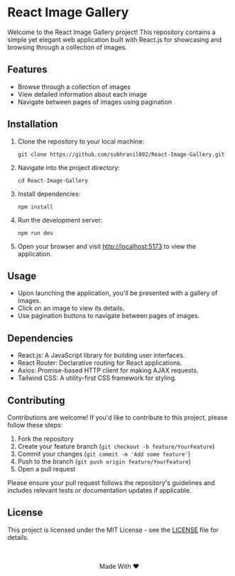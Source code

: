 # React Image Gallery

Welcome to the React Image Gallery project! This repository contains a simple yet elegant web application built with React.js for showcasing and browsing through a collection of images.

## Features

- Browse through a collection of images
- View detailed information about each image
- Navigate between pages of images using pagination

## Installation

1. Clone the repository to your local machine:

    ```
    git clone https://github.com/subhranil002/React-Image-Gallery.git
    ```

2. Navigate into the project directory:

    ```
    cd React-Image-Gallery
    ```

3. Install dependencies:

    ```
    npm install
    ```

4. Run the development server:

    ```
    npm run dev
    ```

5. Open your browser and visit [http://localhost:5173](http://localhost:5173) to view the application.

## Usage

- Upon launching the application, you'll be presented with a gallery of images.
- Click on an image to view its details.
- Use pagination buttons to navigate between pages of images.

## Dependencies

- React.js: A JavaScript library for building user interfaces.
- React Router: Declarative routing for React applications.
- Axios: Promise-based HTTP client for making AJAX requests.
- Tailwind CSS: A utility-first CSS framework for styling.

## Contributing

Contributions are welcome! If you'd like to contribute to this project, please follow these steps:

1. Fork the repository
2. Create your feature branch (`git checkout -b feature/YourFeature`)
3. Commit your changes (`git commit -m 'Add some feature'`)
4. Push to the branch (`git push origin feature/YourFeature`)
5. Open a pull request

Please ensure your pull request follows the repository's guidelines and includes relevant tests or documentation updates if applicable.

## License

This project is licensed under the MIT License - see the [LICENSE](https://github.com/subhranil002/React-Image-Gallery?tab=MIT-1-ov-file) file for details.
<br/><br/><br/>
<p align="center">Made With ❤️</p>
